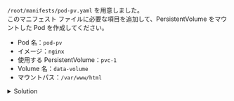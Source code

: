 `/root/manifests/pod-pv.yaml` を用意しました。  
このマニフェスト ファイルに必要な項目を追加して、PersistentVolume をマウントした Pod を作成してください。  

- Pod 名：`pod-pv`
- イメージ：`nginx`
- 使用する PersistentVolume：`pvc-1`
- Volume 名：`data-volume`
- マウントパス：`/var/www/html`


<details>
  <summary>Solution</summary>

```
apiVersion: v1
kind: Pod
metadata:
  name: pod-pv
spec:
  containers:
    - name: frontend
      image: nginx
      volumeMounts:
        - mountPath: "/var/www/html"
          name: data-volume
  volumes:
    - name: data-volume
      persistentVolumeClaim:
        claimName: pvc-1
```

</details>